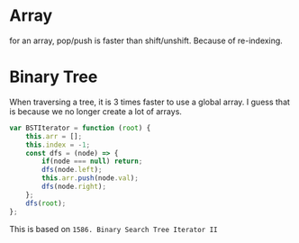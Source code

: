 # Array
for an array, pop/push is faster than shift/unshift. Because of re-indexing.

# Binary Tree

When traversing a tree, it is 3 times faster to use a global array. I guess that is because we no longer create a lot of arrays.

```javascript
var BSTIterator = function (root) {
    this.arr = [];
    this.index = -1;
    const dfs = (node) => {
        if(node === null) return;
        dfs(node.left);
        this.arr.push(node.val);
        dfs(node.right);
    };
    dfs(root);
};
```

This is based on `1586. Binary Search Tree Iterator II`

